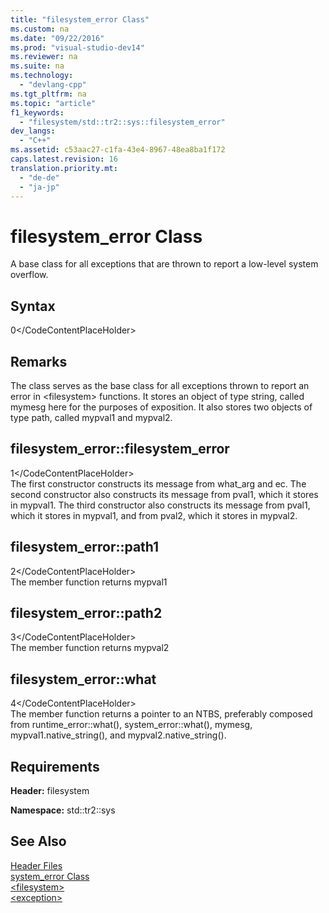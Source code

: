 ```yaml
---
title: "filesystem_error Class"
ms.custom: na
ms.date: "09/22/2016"
ms.prod: "visual-studio-dev14"
ms.reviewer: na
ms.suite: na
ms.technology: 
  - "devlang-cpp"
ms.tgt_pltfrm: na
ms.topic: "article"
f1_keywords: 
  - "filesystem/std::tr2::sys::filesystem_error"
dev_langs: 
  - "C++"
ms.assetid: c53aac27-c1fa-43e4-8967-48ea8ba1f172
caps.latest.revision: 16
translation.priority.mt: 
  - "de-de"
  - "ja-jp"
---
```

# filesystem_error Class
A base class for all exceptions that are thrown to report a low-level system overflow.  
  
## Syntax  
  
<CodeContentPlaceHolder>0\</CodeContentPlaceHolder>  
## Remarks  
 The class serves as the base class for all exceptions thrown to report an error in \<filesystem> functions. It stores an object of type string, called mymesg here for the purposes of exposition. It also stores two objects of type path, called mypval1 and mypval2.  
  
## filesystem_error::filesystem_error  
  
<CodeContentPlaceHolder>1\</CodeContentPlaceHolder>  
 The first constructor constructs its message from what_arg and ec. The second constructor also constructs its message from pval1, which it stores in mypval1. The third constructor also constructs its message from pval1, which it stores in mypval1, and from pval2, which it stores in mypval2.  
  
## filesystem_error::path1  
  
<CodeContentPlaceHolder>2\</CodeContentPlaceHolder>  
 The member function returns mypval1  
  
## filesystem_error::path2  
  
<CodeContentPlaceHolder>3\</CodeContentPlaceHolder>  
 The member function returns mypval2  
  
## filesystem_error::what  
  
<CodeContentPlaceHolder>4\</CodeContentPlaceHolder>  
 The member function returns a pointer to an NTBS, preferably composed from runtime_error::what(), system_error::what(), mymesg, mypval1.native_string(), and mypval2.native_string().  
  
## Requirements  
 **Header:** filesystem  
  
 **Namespace:** std::tr2::sys  
  
## See Also  
 [Header Files](../vs140/c---standard-library-header-files.md)   
 [system_error Class](../vs140/system_error-class.md)   
 [\<filesystem>](../vs140/-filesystem-.md)   
 [\<exception>](../vs140/-exception-.md)